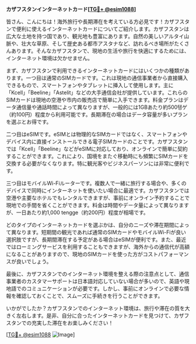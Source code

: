 **カザフスタンインターネットカード[[TG💪+ @esim1088](https://t.me/s/esim1088)]**

皆さん、こんにちは！海外旅行や長期滞在を考えている方必見です！カザフスタンで便利に使えるインターネットカードについてご紹介します。カザフスタンは広大な土地を持つ国であり、観光地も豊富にあります。自然の美しいアルタイ山脈や、壮大な草原、そして歴史ある都市アスタナなど、訪れるべき場所がたくさんあります。そんなカザフスタンで、現地の生活や旅行を快適にするためには、インターネット環境は欠かせません。

まず、カザフスタンで利用できるインターネットカードにはいくつかの種類があります。一つ目は通常のSIMカードです。これは現地の通信事業者から直接購入できるもので、スマートフォンやタブレットに挿入して使用します。主に「Kcell」「Beeline」「Astelit」などの大手通信会社が提供しています。これらのSIMカードは現地の空港や市内の販売店で簡単に入手できます。料金プランはデータ通信量や通話時間によって異なりますが、一般的には1GBあたり約500텡ゲ（約100円）程度から利用可能です。長期滞在の場合はデータ容量が多いプランを選ぶとお得です。

二つ目はeSIMです。eSIMとは物理的なSIMカードではなく、スマートフォンやデバイス内に直接インストールできる電子SIMカードのことです。カザフスタンでは「Kcell」「Beeline」などがeSIMに対応しており、オンラインで簡単に契約することができます。これにより、国境をまたぐ移動時にも頻繁にSIMカードを交換する必要がなくなります。特に観光客やビジネスパーソンには非常に便利です。

三つ目はモバイルWi-Fiルーターです。複数人で一緒に旅行する場合や、多くのデバイスで同時にインターネットを使いたい場合に最適です。カザフスタンでは空港や主要なホテルでもレンタルできますが、事前にオンライン予約することで現地での手間を省くことができます。料金は時間やデータ量によって異なりますが、一日あたり約1,000 tengge（約200円）程度が相場です。

どのタイプのインターネットカードを選ぶかは、自分のニーズや滞在期間によって異なります。短期間の観光であれば通常のSIMカードやモバイルWi-Fiが良い選択肢ですが、長期間滞在する予定がある場合はeSIMが便利です。また、最近ではローミングサービスを利用することもできますが、海外からの通信代が高額になることがありますので、現地のSIMカードを使った方がコストパフォーマンスが良いでしょう。

最後に、カザフスタンでのインターネット環境を整える際の注意点として、通信事業者のカスタマーサポートは日本語対応していない場合が多いので、英語や現地語でのコミュニケーションが必要です。しかし、事前にオンラインで必要な情報を確認しておくことで、スムーズに手続きを行うことができます。

いかがでしたか？カザフスタンでのインターネット環境は、旅行や滞在の質を大きく左右します。是非、自分に合ったインターネットカードを見つけて、カザフスタンでの充実した滞在をお楽しみください！

[[TG💪+ @esim1088](https://t.me/s/esim1088) ![Image](https://i.postimg.cc/Y0z9fWf4/image.png)]